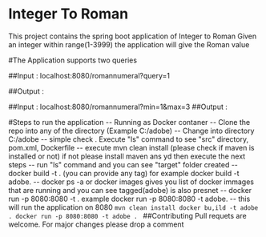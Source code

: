 # Integer To Roman 
This project contains the spring boot application of Integer to Roman 
Given an integer within range(1-3999) the application will give the Roman value 


#The Application supports two queries 

##Input : localhost:8080/romannumeral?query=1

##Output :


##Input : localhost:8080/romannumeral?min=1&max=3
##Output :



#Steps to run the application 
-- Running as Docker contaner 
        -- Clone the repo into any of the directory (Example C:/adobe)
        -- Change into directory C:/adobe
        -- simple check . Execute "ls" command to see "src" directory, pom.xml, Dockerfile
        --  execute mvn clean install (please check if maven is installed or not) if not please install maven ans yd then execute the next steps
        -- run "ls" command and you can see "target" folder created
        -- docker build -t <tagname> . (you can provide any tag) for example docker build -t adobe.
        -- docker ps -a  or docker images gives you list of docker immages that are running and you can see tagged(adobe) is also presnet
        -- docker run -p 8080:8080 -t <tagname> . example docker run -p 8080:8080 -t adobe.
        -- this will run the application on 8080
        ```mvn clean install
           docker bu,ild -t adobe .
           docker run -p 8080:8080 -t adobe .
        ```
##Contributing
Pull requets are welcome. For major changes please drop a comment 


